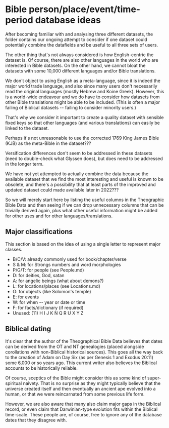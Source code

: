 # Bible person/place/event/time-period database ideas

After becoming familiar with and analysing three different datasets,
the folder contains our ongoing attempt to consider if one dataset
could potentially combine the datafields and be useful to
all three sets of users.

The other thing that's not always considered is how English-centric the dataset is.
Of course, there are also other languages in the world
who are interested in Bible datasets.
On the other hand, we cannot bloat the datasets with some 10,000
different languages and/or Bible translations.

We don't object to using English as a meta-language,
since it is indeed the major world trade language,
and also since many users don't necessarily read the
original languages (mostly Hebrew and Koine Greek).
However, this is a world-wide endeavour and
we do have to consider how datasets from
other Bible translations might be able to be included.
(This is often a major failing of Biblical datasets --
failing to consider minority users.)

That's why we consider it important to create a
quality dataset with sensible fixed keys
so that other languages (and various translations)
can easily be linked to the dataset.

Perhaps it's not unreasonable to use the corrected 1769
King James Bible (KJB) as the meta-Bible
in the dataset???

Versification differences don't seem to be addressed in
these datasets (need to double-check what Glyssen does),
but does need to be addressed in the longer term.

We have not yet attempted to actually combine the data because
the available dataset that we find the most interesting and useful is
known to be obsolete, and there's a possibility that at least parts of the improved
and updated dataset could made available later in 2022???

So we will merely start here by listing the useful columns in the
Theographic Bible Data and then seeing if we can drop unnecessary
columns that can be trivially derived again,
plus what other useful information might be added
for other uses and for other languages/translations.

## Major classifications

This section is based on the idea of using
a single letter to represent major classes.

- B/C/V: already commonly used for book/chapter/verse
- S & M: for Strongs numbers and word morphologies
- P/G/T: for people (see People.md)
- D: for deities, God, satan
- A: for angelic beings (what about demons?)
- L: for locations/places (see Locations.md)
- O: for objects (like Solomon's temple)
- E: for events
- W: for when -- year or date or time
- F: for facts/dictionary (if required)
- Unused: (11) H I J K N Q R U X Y Z

## Biblical dating

It's clear that the author of the Theographical Bible Data
believes that dates can be derived from the OT and NT genealogies
(placed alongside corollations with non-Biblical historical sources).
This goes all the way back to the creation of Adam on Day Six
(as per Genesis 1 and Exodus 20:11) some 6,000 or so years ago.
This current writer also believes the Biblical accounts to
be historically reliable.

Of course, sceptics of the Bible might consider this
as some kind of super-spiritual naivety.
That is no surprise as they might typically believe
that the universe created itself and then eventually
an ancient ape evolved into a human,
or that we were reincarnated from some previous life form.

However, we are also aware that many also claim
major gaps in the Biblical record, or even claim
that Darwinian-type evolution fits within the Biblical time-scale.
These people are, of course, free to ignore any of the
database dates that they disagree with.

